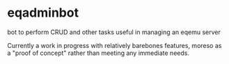 # eqadminbot
bot to perform CRUD and other tasks useful in managing an eqemu server

Currently a work in progress with relatively barebones features, moreso as a "proof of concept" rather than meeting any immediate needs.
